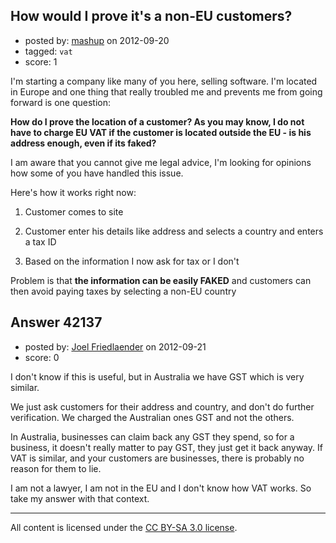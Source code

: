 ## How would I prove it's a non-EU customers?

- posted by: [mashup](https://stackexchange.com/users/-1/18892-mashup) on 2012-09-20
- tagged: `vat`
- score: 1

I'm starting a company like many of you here, selling software. I'm located in Europe and one thing that really troubled me and prevents me from going forward is one question:

**How do I prove the location of a customer? As you may know, I do not have to charge EU VAT if the customer is located outside the EU - is his address enough, even if its faked?**

I am aware that you cannot give me legal advice, I'm looking for opinions how some of you have handled this issue.

Here's how it works right now: 

 1. Customer comes to site 

 2. Customer enter his details like address and selects a country and
    enters a tax ID

 3. Based on the information I now ask for tax or I don't


Problem is that **the information can be easily FAKED** and customers can then avoid paying taxes by selecting a non-EU country






## Answer 42137

- posted by: [Joel Friedlaender](https://stackexchange.com/users/-1/5543-joel-friedlaender) on 2012-09-21
- score: 0

I don't know if this is useful, but in Australia we have GST which is very similar.

We just ask customers for their address and country, and don't do further verification.  We charged the Australian ones GST and not the others.

In Australia, businesses can claim back any GST they spend, so for a business, it doesn't really matter to pay GST, they just get it back anyway.  If VAT is similar, and your customers are businesses, there is probably no reason for them to lie.

I am not a lawyer, I am not in the EU and I don't know how VAT works.  So take my answer with that context.



---

All content is licensed under the [CC BY-SA 3.0 license](https://creativecommons.org/licenses/by-sa/3.0/).
